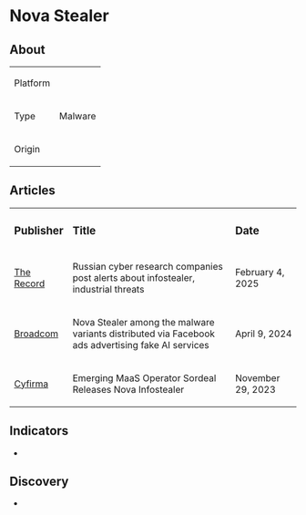 # Nova Stealer

## About
<table>
  <tr>
    <td>
      <p>Platform</p>
    </td>
    <td>
      <p></p>
    </td>
  </tr>
  <tr>
    <td>
      <p>Type</p>
    </td>
    <td>
      <p>Malware</p>
    </td>
  </tr>
  <tr>
    <td>
      <p>Origin</p>
    </td>
    <td>
      <p></p>
    </td>
  </tr>
</table>

## Articles
<table>
  <tr>
    <td>
      <h3>Publisher</h3>
    </td>
    <td>
      <h3>Title</h3>
    </td>
    <td>
      <h3>Date</h3>
    </td>
  </tr>
  <tr>
    <td>
      <a href="https://therecord.media/russia-cybersecurity-research-bizone-nova-infostealer">The Record</a>
    </td>
    <td>
      <p>Russian cyber research companies post alerts about infostealer, industrial threats</p>
    </td>
    <td>
      <p>February 4, 2025</p>
    </td>
  </tr>
  <tr>
    <td>
      <a href="https://www.broadcom.com/support/security-center/protection-bulletin/nova-stealer-among-the-malware-variants-distributed-via-facebook-ads-advertising-fake-ai-services">Broadcom</a>
    </td>
    <td>
      <p>Nova Stealer among the malware variants distributed via Facebook ads advertising fake AI services</p>
    </td>
    <td>
      <p>April 9, 2024</p>
    </td>
  </tr>
  <tr>
    <td>
      <a href="https://www.cyfirma.com/research/emerging-maas-operator-sordeal-releases-nova-infostealer/">Cyfirma</a>
    </td>
    <td>
      <p>Emerging MaaS Operator Sordeal Releases Nova Infostealer</p>
    </td>
    <td>
      <p>November 29, 2023</p>
    </td>
  </tr>
</table>


## Indicators
- <a href=""></a>


## Discovery
- <a href=""></a>
